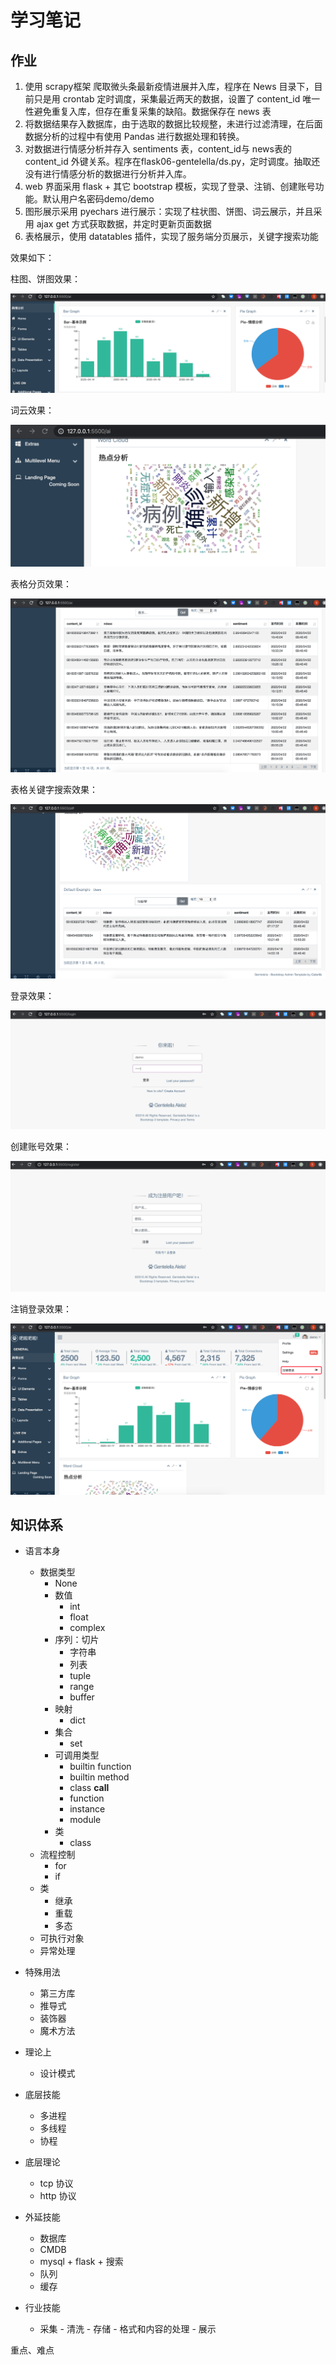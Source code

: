 # 学习笔记

## 作业

1. 使用 scrapy框架 爬取微头条最新疫情进展并入库，程序在 News 目录下，目前只是用 crontab 定时调度，采集最近两天的数据，设置了 content_id 唯一性避免重复入库，但存在重复采集的缺陷。数据保存在 news 表
2. 将数据结果存入数据库，由于选取的数据比较规整，未进行过滤清理，在后面数据分析的过程中有使用 Pandas 进行数据处理和转换。
3. 对数据进行情感分析并存入 sentiments 表，content_id与 news表的 content_id 外键关系。程序在flask06-gentelella/ds.py，定时调度。抽取还没有进行情感分析的数据进行分析并入库。
4. web 界面采用 flask + 其它 bootstrap 模板，实现了登录、注销、创建账号功能。默认用户名密码demo/demo
5. 图形展示采用 pyechars 进行展示：实现了柱状图、饼图、词云展示，并且采用 ajax get 方式获取数据，并定时更新页面数据
6. 表格展示，使用 datatables 插件，实现了服务端分页展示，关键字搜索功能

效果如下：

柱图、饼图效果：

![image1](./images/01.png)

词云效果：

![image2](./images/02.png)

表格分页效果：

![image4](./images/04.png)

表格关键字搜索效果：

![image5](./images/05.png)

登录效果：

![image6](./images/06.png)

创建账号效果：

![image7](./images/07.png)

注销登录效果：

![image8](./images/08.png)

## 知识体系

- 语言本身
  - 数据类型
    - None
    - 数值
      - int
      - float
      - complex
    - 序列：切片
      - 字符串
      - 列表
      - tuple
      - range
      - buffer
    - 映射
      - dict
    - 集合
      - set
    - 可调用类型
      - builtin function
      - builtin method
      - class __call__
      - function
      - instance
      - module
    - 类
      - class
  - 流程控制
    - for
    - if
  - 类
    - 继承
    - 重载
    - 多态
  - 可执行对象
  - 异常处理

- 特殊用法
  - 第三方库
  - 推导式
  - 装饰器
  - 魔术方法

- 理论上
  - 设计模式

- 底层技能
  - 多进程
  - 多线程
  - 协程

- 底层理论
  - tcp 协议
  - http 协议

- 外延技能
  - 数据库
  - CMDB
  - mysql + flask + 搜索
  - 队列
  - 缓存

- 行业技能
  - 采集 - 清洗 - 存储 - 格式和内容的处理 - 展示

重点、难点
